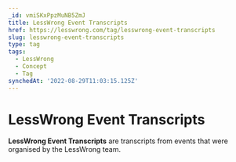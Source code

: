 ```yaml
---
_id: vmiSKxPpzMuNB5ZmJ
title: LessWrong Event Transcripts
href: https://lesswrong.com/tag/lesswrong-event-transcripts
slug: lesswrong-event-transcripts
type: tag
tags:
  - LessWrong
  - Concept
  - Tag
synchedAt: '2022-08-29T11:03:15.125Z'
---
```

# LessWrong Event Transcripts

**LessWrong Event Transcripts** are transcripts from events that were organised by the LessWrong team.